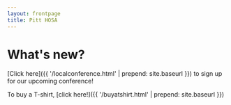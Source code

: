 ```yaml
---
layout: frontpage
title: Pitt HOSA
---
```


# What's new?

[Click here]({{ '/localconference.html' | prepend: site.baseurl }}) to sign up for our upcoming conference!

To buy a T-shirt, [click here!]({{ '/buyatshirt.html' | prepend: site.baseurl }})
